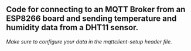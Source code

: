 ## Code for connecting to an MQTT Broker from an ESP8266 board and sending temperature and humidity data from a DHT11 sensor.

*Make sure to configure your data in the mqttclient-setup header file.*